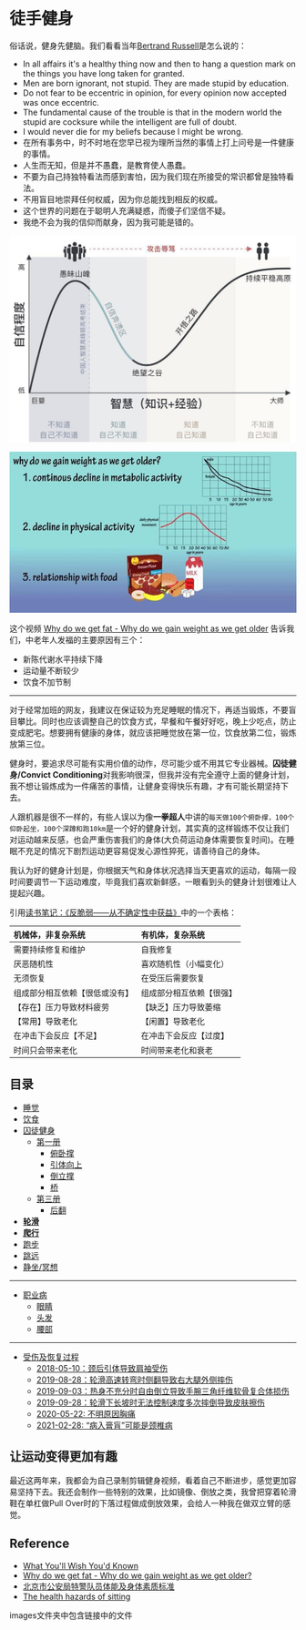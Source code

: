 # 徒手健身

俗话说，健身先健脑。我们看看当年[Bertrand Russell](https://www.goodreads.com/author/quotes/17854.Bertrand_Russell)是怎么说的：

 - In all affairs it's a healthy thing now and then to hang a question mark on the things you have long taken for granted.
 - Men are born ignorant, not stupid. They are made stupid by education.
 - Do not fear to be eccentric in opinion, for every opinion now accepted was once eccentric.
 - The fundamental cause of the trouble is that in the modern world the stupid are cocksure while the intelligent are full of doubt.
 - I would never die for my beliefs because I might be wrong.
 - 在所有事务中，时不时地在您早已视为理所当然的事情上打上问号是一件健康的事情。
 - 人生而无知，但是并不愚蠢，是教育使人愚蠢。
 - 不要为自己持独特看法而感到害怕，因为我们现在所接受的常识都曾是独特看法。
 - 不用盲目地崇拜任何权威，因为你总能找到相反的权威。
 - 这个世界的问题在于聪明人充满疑惑，而傻子们坚信不疑。
 - 我绝不会为我的信仰而献身，因为我可能是错的。

![](images/Dunning-Kruger_effect.jpg)

![](images/metabolic.jpg)

这个视频 [Why do we get fat - Why do we gain weight as we get older](https://youtu.be/STr9ON9-4bU) 告诉我们，中老年人发福的主要原因有三个：

 - 新陈代谢水平持续下降
 - 运动量不断较少
 - 饮食不加节制

---

对于经常加班的网友，我建议在保证较为充足睡眠的情况下，再适当锻炼，不要盲目攀比。同时也应该调整自己的饮食方式，早餐和午餐好好吃，晚上少吃点，防止变成肥宅。想要拥有健康的身体，就应该把睡觉放在第一位，饮食放第二位，锻炼放第三位。

健身时，要追求尽可能有实用价值的动作，尽可能少或不用其它专业器械。**囚徒健身/Convict Conditioning**对我影响很深，但我并没有完全遵守上面的健身计划，我不想让锻炼成为一件痛苦的事情，让健身变得快乐有趣，才有可能长期坚持下去。


人跟机器是很不一样的，有些人误以为像**一拳超人**中讲的`每天做100个俯卧撑，100个仰卧起坐，100个深蹲和跑10km`是一个好的健身计划，其实真的这样锻炼不仅让我们对运动越来反感，也会严重伤害我们的身体(大负荷运动身体需要恢复时间)。在睡眠不充足的情况下剧烈运动更容易促发心源性猝死，请善待自己的身体。

我认为好的健身计划是，你根据天气和身体状况选择当天更喜欢的运动，每隔一段时间要调节一下运动难度，毕竟我们喜欢新鲜感，一眼看到头的健身计划很难让人提起兴趣。

引用[读书笔记：《反脆弱——从不确定性中获益》](https://program-think.blogspot.com/2018/12/Book-Review-Antifragile-Things-That-Gain-from-Disorder.html)中的一个表格：

|机械体，非复杂系统|有机体，复杂系统|
|:-|:-|
|需要持续修复和维护|自我修复|
|厌恶随机性|喜欢随机性（小幅变化）|
|无须恢复|在受压后需要恢复|
|组成部分相互依赖【很低或没有】|组成部分相互依赖【很强】|
|【存在】压力导致材料疲劳|【缺乏】压力导致萎缩|
|【常用】导致老化	|【闲置】导致老化|
|在冲击下会反应【不足】|在冲击下会反应【过度】|
|时间只会带来老化|时间带来老化和衰老|


## 目录

 - [睡觉](Sleep/)
 - [饮食](Diet/)
 - [囚徒健身](Convict-Conditioning/)
    - [第一册](Convict-Conditioning/book_1/)
        - [俯卧撑](Convict-Conditioning/book_1/push_ups)
        - [引体向上](Convict-Conditioning/book_1/pull_ups)
        - [倒立撑](Convict-Conditioning/book_1/handstand_pushups)
        - [桥](Convict-Conditioning/book_1/bridge)
    - [第三册](Convict-Conditioning/book_3/)
        - [后翻](Convict-Conditioning/book_3/back_flip/)
 - [**轮滑**](Inline-Skates/)
 - [**爬行**](Crawl/)
 - [跑步](Run/)
 - [跳远](Long-Jump/)
 - [静坐/冥想](Meditation/)
---

 - [职业病](Occupational-Disease/)
    - [眼睛](Occupational-Disease/Eyes/)
    - [头发](Occupational-Disease/Hair/)
    - [腰部](Occupational-Disease/Waist/)

---
 
 - [受伤及恢复过程](Injuries-and-Healing/)
    - [2018-05-10：颈后引体导致肩袖受伤](Injuries-and-Healing/180510)
    - [2019-08-28：轮滑高速转弯时侧翻导致右大腿外侧摔伤](Injuries-and-Healing/190828)
    - [2019-09-03：热身不充分时自由倒立导致手腕三角纤维软骨复合体损伤](Injuries-and-Healing/190903/)
    - [2019-09-28：轮滑下长坡时无法控制速度多次摔倒导致皮肤擦伤](Injuries-and-Healing/190928/)
    - [2020-05-22: 不明原因胸痛](Injuries-and-Healing/200522/)
	- [2021-02-28: “病入膏肓”可能是颈椎病](Injuries-and-Healing/210228/)

## 让运动变得更加有趣

最近这两年来，我都会为自己录制剪辑健身视频，看着自己不断进步，感觉更加容易坚持下去。我还会制作一些特别的效果，比如镜像、倒放之类，我曾把穿着轮滑鞋在单杠做Pull Over时的下落过程做成倒放效果，会给人一种我在做双立臂的感觉。

## Reference

 - [What You'll Wish You'd Known](http://paulgraham.com/hs.html)
 - [Why do we get fat - Why do we gain weight as we get older?](https://youtu.be/STr9ON9-4bU)
 - [北京市公安局特警队员体能及身体素质标准](http://www.bjgwy.org/201611/442.html)
 - [The health hazards of sitting](https://www.washingtonpost.com/apps/g/page/national/the-health-hazards-of-sitting/750/)
 
 images文件夹中包含链接中的文件
